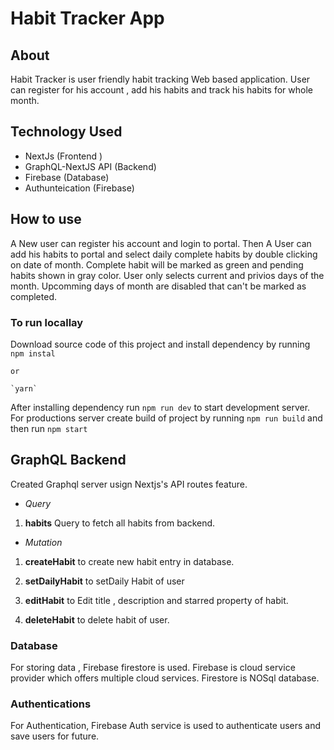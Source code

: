 # Habit Tracker App

## About

Habit Tracker is user friendly habit tracking Web based application. User can register for his account , add his habits and track his habits for whole month.

## Technology Used

- NextJs (Frontend )
- GraphQL-NextJS API (Backend)
- Firebase (Database)
- Authunteication (Firebase)

## How to use

A New user can register his account and login to portal. Then A User can add his habits to portal and select daily complete habits by double clicking on date of month. Complete habit will be marked as green and pending habits shown in gray color. User only selects current and privios days of the month. Upcomming days of month are disabled that can't be marked as completed.

### To run locallay

Download source code of this project and install dependency by running
`npm instal`

    or

    `yarn`

After installing dependency run
`npm run dev`
to start development server. For productions server create build of project by running
`npm run build`
and then run `npm start`

## GraphQL Backend

Created Graphql server usign Nextjs's API routes feature.

- _Query_

1.  **habits** Query to fetch all habits from backend.

- _Mutation_

1.  **createHabit** to create new habit entry in database.

2.  **setDailyHabit** to setDaily Habit of user

3.  **editHabit** to Edit title , description and starred property of habit.

4.  **deleteHabit** to delete habit of user.

### Database

For storing data , Firebase firestore is used. Firebase is cloud service provider which offers multiple cloud services. Firestore is NOSql database.

### Authentications

For Authentication, Firebase Auth service is used to authenticate users and save users for future.

